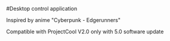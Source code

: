 #Desktop control application

Inspired by anime "Cyberpunk - Edgerunners"

Compatible with ProjectCool V2.0 only with 5.0 software update
